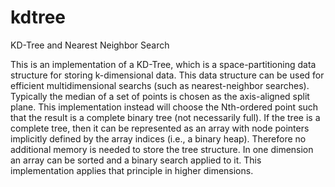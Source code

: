 # kdtree
KD-Tree and Nearest Neighbor Search

   This is an implementation of a KD-Tree, which is a space-partitioning data
 structure for storing k-dimensional data.  This data structure can be used for
 efficient multidimensional searchs (such as nearest-neighbor searches).  Typically
 the median of a set of points is chosen as the axis-aligned split plane.  This
 implementation instead will choose the Nth-ordered point such that the result
 is a complete binary tree (not necessarily full).  If the tree is a complete
 tree, then it can be represented as an array with node pointers implicitly
 defined by the array indices (i.e., a binary heap).  Therefore no additional
 memory is needed to store the tree structure.  In one dimension an array can
 be sorted and a binary search applied to it.  This implementation applies that
 principle in higher dimensions.
